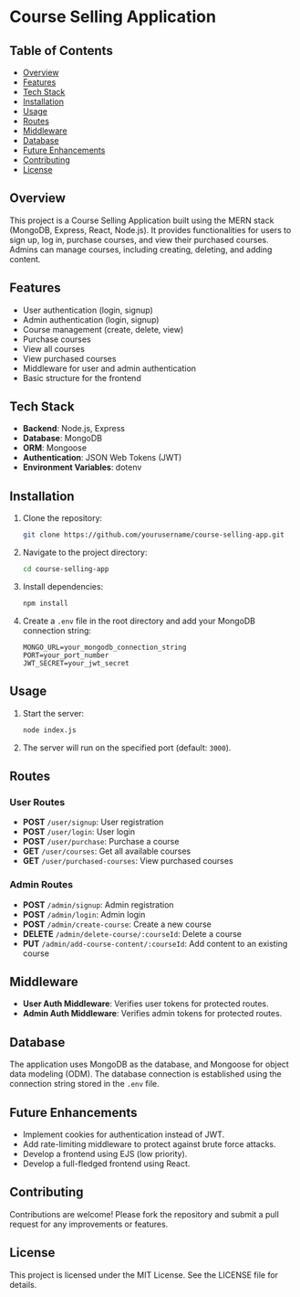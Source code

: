 # Course Selling Application

## Table of Contents
- [Overview](#overview)
- [Features](#features)
- [Tech Stack](#tech-stack)
- [Installation](#installation)
- [Usage](#usage)
- [Routes](#routes)
- [Middleware](#middleware)
- [Database](#database)
- [Future Enhancements](#future-enhancements)
- [Contributing](#contributing)
- [License](#license)

## Overview
This project is a Course Selling Application built using the MERN stack (MongoDB, Express, React, Node.js). It provides functionalities for users to sign up, log in, purchase courses, and view their purchased courses. Admins can manage courses, including creating, deleting, and adding content.

## Features
- User authentication (login, signup)
- Admin authentication (login, signup)
- Course management (create, delete, view)
- Purchase courses
- View all courses
- View purchased courses
- Middleware for user and admin authentication
- Basic structure for the frontend

## Tech Stack
- **Backend**: Node.js, Express
- **Database**: MongoDB
- **ORM**: Mongoose
- **Authentication**: JSON Web Tokens (JWT)
- **Environment Variables**: dotenv

## Installation
1. Clone the repository:
   ```bash
   git clone https://github.com/yourusername/course-selling-app.git
   ```
2. Navigate to the project directory:
   ```bash
   cd course-selling-app
   ```
3. Install dependencies:
   ```bash
   npm install
   ```
4. Create a `.env` file in the root directory and add your MongoDB connection string:
   ```
   MONGO_URL=your_mongodb_connection_string
   PORT=your_port_number
   JWT_SECRET=your_jwt_secret
   ```

## Usage
1. Start the server:
   ```bash
   node index.js
   ```
2. The server will run on the specified port (default: `3000`).

## Routes
### User Routes
- **POST** `/user/signup`: User registration
- **POST** `/user/login`: User login
- **POST** `/user/purchase`: Purchase a course
- **GET** `/user/courses`: Get all available courses
- **GET** `/user/purchased-courses`: View purchased courses

### Admin Routes
- **POST** `/admin/signup`: Admin registration
- **POST** `/admin/login`: Admin login
- **POST** `/admin/create-course`: Create a new course
- **DELETE** `/admin/delete-course/:courseId`: Delete a course
- **PUT** `/admin/add-course-content/:courseId`: Add content to an existing course

## Middleware
- **User Auth Middleware**: Verifies user tokens for protected routes.
- **Admin Auth Middleware**: Verifies admin tokens for protected routes.

## Database
The application uses MongoDB as the database, and Mongoose for object data modeling (ODM). The database connection is established using the connection string stored in the `.env` file.

## Future Enhancements
- Implement cookies for authentication instead of JWT.
- Add rate-limiting middleware to protect against brute force attacks.
- Develop a frontend using EJS (low priority).
- Develop a full-fledged frontend using React.

## Contributing
Contributions are welcome! Please fork the repository and submit a pull request for any improvements or features.

## License
This project is licensed under the MIT License. See the LICENSE file for details.
